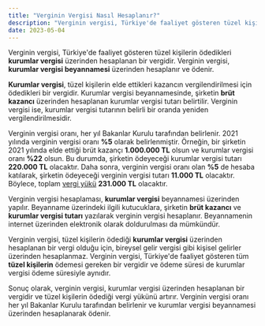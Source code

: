 ```yaml
---
title: "Verginin Vergisi Nasıl Hesaplanır?"
description: "Verginin vergisi, Türkiye'de faaliyet gösteren tüzel kişilerin ödedikleri kurumlar vergisi üzerinden hesaplanan bir vergidir"
date: 2023-05-04
---
```


Verginin vergisi, Türkiye'de faaliyet gösteren tüzel kişilerin ödedikleri **kurumlar vergisi** üzerinden hesaplanan bir
vergidir. Verginin vergisi, **kurumlar vergisi beyannamesi** üzerinden hesaplanır ve ödenir.

**Kurumlar vergisi**, tüzel kişilerin elde ettikleri kazancın vergilendirilmesi için ödedikleri bir vergidir. Kurumlar
vergisi beyannamesinde, şirketin **brüt kazancı** üzerinden hesaplanan kurumlar vergisi tutarı belirtilir. Verginin
vergisi ise, kurumlar vergisi tutarının belirli bir oranda yeniden vergilendirilmesidir.

Verginin vergisi oranı, her yıl Bakanlar Kurulu tarafından belirlenir. 2021 yılında verginin vergisi oranı **%5** olarak
belirlenmiştir. Örneğin, bir şirketin 2021 yılında elde ettiği brüt kazançı **1.000.000 TL** olsun ve kurumlar vergisi
oranı **%22** olsun. Bu durumda, şirketin ödeyeceği kurumlar vergisi tutarı **220.000 TL** olacaktır. Daha sonra,
verginin vergisi oranı olan **%5** de hesaba katılarak, şirketin ödeyeceği verginin vergisi tutarı **11.000 TL**
olacaktır. Böylece, toplam <a href="/yazilar/vergi-yuku-nedir/">vergi yükü</a> **231.000 TL** olacaktır.

Verginin vergisi hesaplaması, **kurumlar vergisi** beyannamesi üzerinden yapılır. Beyanname üzerindeki ilgili
kutucuklara, şirketin **brüt kazancı** ve **kurumlar vergisi tutarı** yazılarak verginin vergisi hesaplanır.
Beyannamenin internet üzerinden elektronik olarak doldurulması da mümkündür.

Verginin vergisi, tüzel kişilerin ödediği **kurumlar vergisi** üzerinden hesaplanan bir vergi olduğu için, bireysel
gelir vergisi gibi kişisel gelirler üzerinden hesaplanmaz. Verginin vergisi, Türkiye'de faaliyet gösteren tüm **tüzel
kişilerin** ödemesi gereken bir vergidir ve ödeme süresi de kurumlar vergisi ödeme süresiyle aynıdır.

Sonuç olarak, verginin vergisi, kurumlar vergisi üzerinden hesaplanan bir vergidir ve tüzel kişilerin ödediği vergi
yükünü artırır. Verginin vergisi oranı her yıl Bakanlar Kurulu tarafından belirlenir ve kurumlar vergisi beyannamesi
üzerinden hesaplanarak ödenir.
